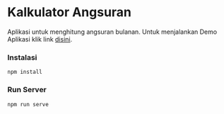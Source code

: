# Kalkulator Angsuran
Aplikasi untuk menghitung angsuran bulanan. 
Untuk menjalankan Demo Aplikasi klik link [disini](https://kalkulatorangsuran.layhomedev.my.id).

### Instalasi
```
npm install
```

### Run Server
```
npm run serve
```
